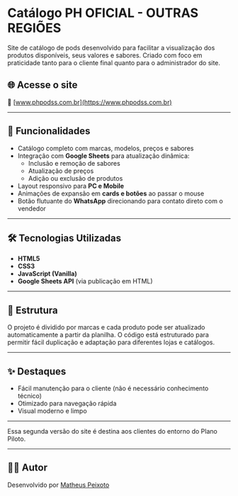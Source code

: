 # Catálogo PH OFICIAL - OUTRAS REGIÕES

Site de catálogo de pods desenvolvido para facilitar a visualização dos produtos disponíveis, seus valores e sabores. Criado com foco em praticidade tanto para o cliente final quanto para o administrador do site.

## 🌐 Acesse o site

🔗 [www.phpodss.com.br](https://www.phpodss.com.br)

---

## 🧾 Funcionalidades

- Catálogo completo com marcas, modelos, preços e sabores
- Integração com **Google Sheets** para atualização dinâmica:
  - Inclusão e remoção de sabores
  - Atualização de preços
  - Adição ou exclusão de produtos
- Layout responsivo para **PC e Mobile**
- Animações de expansão em **cards e botões** ao passar o mouse
- Botão flutuante do **WhatsApp** direcionando para contato direto com o vendedor

---

## 🛠️ Tecnologias Utilizadas

- **HTML5**
- **CSS3**
- **JavaScript (Vanilla)**
- **Google Sheets API** (via publicação em HTML)

---

## 📁 Estrutura

O projeto é dividido por marcas e cada produto pode ser atualizado automaticamente a partir da planilha. O código está estruturado para permitir fácil duplicação e adaptação para diferentes lojas e catálogos.

---

## ✨ Destaques

- Fácil manutenção para o cliente (não é necessário conhecimento técnico)
- Otimizado para navegação rápida
- Visual moderno e limpo

---

Essa segunda versão do site é destina aos clientes do entorno do Plano Piloto.

---

## 👨‍💻 Autor

Desenvolvido por [Matheus Peixoto](https://github.com/matheuspeixotoo)

